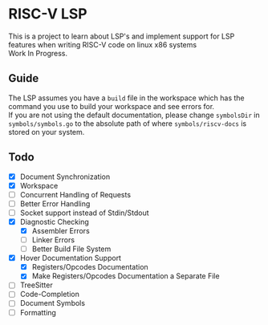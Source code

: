 # RISC-V LSP
This is a project to learn about LSP's and implement support for LSP features when writing RISC-V code on linux x86 systems  
Work In Progress.

## Guide
The LSP assumes you have a `build` file in the workspace which has the command you use to build your workspace and see errors for.  
If you are not using the default documentation, please change `symbolsDir` in `symbols/symbols.go` to the absolute path of where `symbols/riscv-docs` is stored on your system.  


## Todo
- [x] Document Synchronization
- [x] Workspace
- [ ] Concurrent Handling of Requests
- [ ] Better Error Handling
- [ ] Socket support instead of Stdin/Stdout
- [x] Diagnostic Checking
    - [x] Assembler Errors
    - [ ] Linker Errors
    - [ ] Better Build File System
- [x] Hover Documentation Support
    - [x] Registers/Opcodes Documentation
    - [x] Make Registers/Opcodes Documentation a Separate File
- [ ] TreeSitter
- [ ] Code-Completion
- [ ] Document Symbols
- [ ] Formatting
